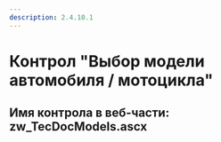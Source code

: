 ```yaml
---
description: 2.4.10.1
---
```


# Контрол "Выбор модели автомобиля / мотоцикла"

## Имя контрола в веб-части: zw\_TecDocModels.ascx

